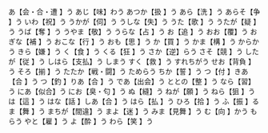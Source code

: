 あ【会・合・遭 】う
あじ【味】わう
あつか【扱 】う
あら【洗 】う
あらそ【争 】う
いわ【祝】う
うかが【伺】う
うしな【失】う
うた【歌 】う
うたが【疑 】う
うば【奪 】う
うやま【敬】う
うらな【占 】う
お【追 】う
おお【覆】う
おぎな【補 】う
おこな【行 】う
おも【思 】う
か【買 】う
かま【構 】う
からかう
きら【嫌 】う
く【食 】う
くる【狂 】う
さか【逆】らう
さそ【競 】う
したが【従 】う
しはら【支払】う
しまう
すく【救 】う
すれちがう
せお【背負 】う
そろ【揃 】う
たたか【戦・闘】う
ためらう
ちか【誓 】う
つ【付 】きあ【合 】う
つ【釣 】りあ【合 】う
であ【出会】う
ととの【整 】う
なら【習】う
にあ【似合】う
にお【臭・匂 】う
ぬ【縫】う
ねが【願 】う
ねら【狙 】う
は【這 】う
はな【話 】しあ【合 】う
はら【払 】う
ひろ【拾 】う
ふ【振 】るま【舞 】う
まちが【間違】う
まよ【迷 】う
みま【見舞 】う
む【向 】かう
もらう
やと【雇 】う
よ【酔 】う
わら【笑 】う